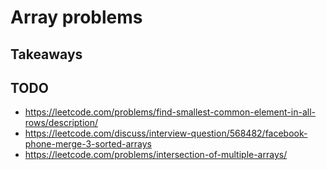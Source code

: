 # Array problems


## Takeaways


## TODO

- https://leetcode.com/problems/find-smallest-common-element-in-all-rows/description/
- https://leetcode.com/discuss/interview-question/568482/facebook-phone-merge-3-sorted-arrays
- https://leetcode.com/problems/intersection-of-multiple-arrays/
